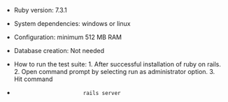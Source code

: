 * Ruby version: 7.3.1


* System dependencies: windows or linux

* Configuration: minimum 512 MB RAM

* Database creation: Not needed

* How to run the test suite:
        1. After successful installation of ruby on rails.
        2. Open command prompt by selecting run as administrator option.
        3. Hit command
*                           rails server
